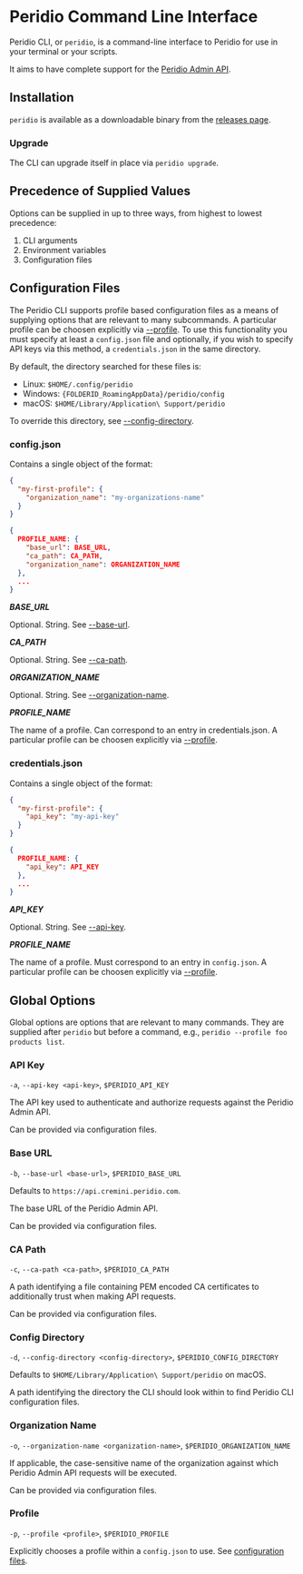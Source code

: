 # Peridio Command Line Interface

Peridio CLI, or `peridio`, is a command-line interface to Peridio for use in your terminal or your scripts.

It aims to have complete support for the [Peridio Admin API](/admin-api).

## Installation

`peridio` is available as a downloadable binary from the [releases page](https://github.com/peridio/morel/releases).

### Upgrade

The CLI can upgrade itself in place via `peridio upgrade`.

## Precedence of Supplied Values

Options can be supplied in up to three ways, from highest to lowest precedence:

1. CLI arguments
2. Environment variables
3. Configuration files

## Configuration Files

The Peridio CLI supports profile based configuration files as a means of supplying options that are relevant to many subcommands. A particular profile can be choosen explicitly via [--profile](#profile). To use this functionality you must specify at least a `config.json` file and optionally, if you wish to specify API keys via this method, a `credentials.json` in the same directory.

By default, the directory searched for these files is:

- Linux: `$HOME/.config/peridio`
- Windows: `{FOLDERID_RoamingAppData}/peridio/config`
- macOS: `$HOME/Library/Application\ Support/peridio`

To override this directory, see [--config-directory](#config-directory).

### config.json

Contains a single object of the format:

```json title="Example"
{
  "my-first-profile": {
    "organization_name": "my-organizations-name"
  }
}
```

```json title="Schema"
{
  PROFILE_NAME: {
    "base_url": BASE_URL,
    "ca_path": CA_PATH,
    "organization_name": ORGANIZATION_NAME
  },
  ...
}
```

**_BASE_URL_**

Optional. String. See [--base-url](#base-url).

**_CA_PATH_**

Optional. String. See [--ca-path](#ca-path).

**_ORGANIZATION_NAME_**

Optional. String. See [--organization-name](#organization-name).

**_PROFILE_NAME_**

The name of a profile. Can correspond to an entry in credentials.json. A particular profile can be choosen explicitly via [--profile](#profile).

### credentials.json

Contains a single object of the format:

```json title="Example"
{
  "my-first-profile": {
    "api_key": "my-api-key"
  }
}
```

```json title="Schema"
{
  PROFILE_NAME: {
    "api_key": API_KEY
  },
  ...
}
```

**_API_KEY_**

Optional. String. See [--api-key](#api-key).

**_PROFILE_NAME_**

The name of a profile. Must correspond to an entry in `config.json`. A particular profile can be choosen explicitly via [--profile](#profile).

## Global Options

Global options are options that are relevant to many commands. They are supplied after `peridio` but before a command, e.g., `peridio --profile foo products list`.

### API Key

`-a`, `--api-key <api-key>`, `$PERIDIO_API_KEY`

The API key used to authenticate and authorize requests against the Peridio Admin API.

Can be provided via configuration files.

### Base URL

`-b`, `--base-url <base-url>`, `$PERIDIO_BASE_URL`

Defaults to `https://api.cremini.peridio.com`.

The base URL of the Peridio Admin API.

Can be provided via configuration files.

### CA Path

`-c`, `--ca-path <ca-path>`, `$PERIDIO_CA_PATH`

A path identifying a file containing PEM encoded CA certificates to additionally trust when making API requests.

Can be provided via configuration files.

### Config Directory

`-d`, `--config-directory <config-directory>`, `$PERIDIO_CONFIG_DIRECTORY`

Defaults to `$HOME/Library/Application\ Support/peridio` on macOS.

A path identifying the directory the CLI should look within to find Peridio CLI configuration files.

### Organization Name

`-o`, `--organization-name <organization-name>`, `$PERIDIO_ORGANIZATION_NAME`

If applicable, the case-sensitive name of the organization against which Peridio Admin API requests will be executed.

Can be provided via configuration files.

### Profile

`-p`, `--profile <profile>`, `$PERIDIO_PROFILE`

Explicitly chooses a profile within a `config.json` to use. See [configuration files](#configuration-files).
